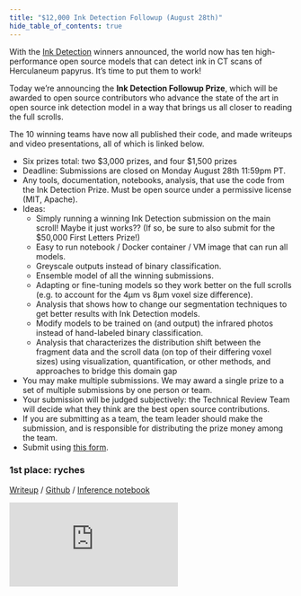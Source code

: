 ```yaml
---
title: "$12,000 Ink Detection Followup (August 28th)"
hide_table_of_contents: true
---
```


<head>
  <html data-theme="dark" />

  <meta
    name="description"
    content="A $1,000,000+ machine learning and computer vision competition"
  />

  <meta property="og:type" content="website" />
  <meta property="og:url" content="https://scrollprize.org" />
  <meta property="og:title" content="Vesuvius Challenge" />
  <meta
    property="og:description"
    content="A $1,000,000+ machine learning and computer vision competition"
  />
  <meta
    property="og:image"
    content="https://scrollprize.org/img/social/opengraph.jpg"
  />

  <meta property="twitter:card" content="summary_large_image" />
  <meta property="twitter:url" content="https://scrollprize.org" />
  <meta property="twitter:title" content="Vesuvius Challenge" />
  <meta
    property="twitter:description"
    content="A $1,000,000+ machine learning and computer vision competition"
  />
  <meta
    property="twitter:image"
    content="https://scrollprize.org/img/social/opengraph.jpg"
  />
</head>

With the [Ink Detection](previous#ink-detection-progress-prize-june-14-2023) winners announced, the world now has ten high-performance open source models that can detect ink in CT scans of Herculaneum papyrus. It’s time to put them to work!

Today we’re announcing the **Ink Detection Followup Prize**, which will be awarded to open source contributors who advance the state of the art in open source ink detection model in a way that brings us all closer to reading the full scrolls.

The 10 winning teams have now all published their code, and made writeups and video presentations, all of which is linked below.

* Six prizes total: two $3,000 prizes, and four $1,500 prizes
* Deadline: Submissions are closed on Monday August 28th 11:59pm PT.
* Any tools, documentation, notebooks, analysis, that use the code from the Ink Detection Prize. Must be open source under a permissive license (MIT, Apache).
* Ideas:
  * Simply running a winning Ink Detection submission on the main scroll! Maybe it just works?? (If so, be sure to also submit for the $50,000 First Letters Prize!)
  * Easy to run notebook / Docker container / VM image that can run all models.
  * Greyscale outputs instead of binary classification.
  * Ensemble model of all the winning submissions.
  * Adapting or fine-tuning models so they work better on the full scrolls (e.g. to account for the 4µm vs 8µm voxel size difference).
  * Analysis that shows how to change our segmentation techniques to get better results with Ink Detection models.
  * Modify models to be trained on (and output) the infrared photos instead of hand-labeled binary classification.
  * Analysis that characterizes the distribution shift between the fragment data and the scroll data (on top of their differing voxel sizes) using visualization, quantification, or other methods, and approaches to bridge this domain gap
* You may make multiple submissions. We may award a single prize to a set of multiple submissions by one person or team.
* Your submission will be judged subjectively: the Technical Review Team will decide what they think are the best open source contributions.
* If you are submitting as a team, the team leader should make the submission, and is responsible for distributing the prize money among the team.
* Submit using [this form](https://forms.gle/4DU4rNTYqNhyGRKVA).


### 1st place: ryches

<p><a href="https://www.kaggle.com/competitions/vesuvius-challenge-ink-detection/discussion/417496">Writeup</a> / <a href="https://github.com/ainatersol/Vesuvius-InkDetection">Github</a> / <a href="https://www.kaggle.com/code/ryches/1st-place-solution">Inference notebook</a></p>


<iframe className="w-[100%] max-w-[400px] mb-4 aspect-video" src="https://www.youtube-nocookie.com/embed/IWySc8s00P0" frameBorder="0" allow="accelerometer; autoplay; clipboard-write; encrypted-media; gyroscope; picture-in-picture; web-share" allowFullScreen />


### 2nd place: RTX23090

<p><a href="https://www.kaggle.com/competitions/vesuvius-challenge-ink-detection/discussion/417255">Writeup</a> / <a href="https://github.com/mipypf/Vesuvius-Challenge">Github</a> / <a href="https://www.kaggle.com/code/mipypf/ink-segmentation-2-5d-3dcnn-resnet3dcsn-fp16fold01?scriptVersionId=132226669">Inference notebook</a></p>

<iframe className="w-[100%] max-w-[400px] mb-4 aspect-video" src="https://www.youtube-nocookie.com/embed/lmuyUMA-g1Y" frameBorder="0" allow="accelerometer; autoplay; clipboard-write; encrypted-media; gyroscope; picture-in-picture; web-share" allowFullScreen />

### 3rd place: wuyu

<p><a href="https://www.kaggle.com/competitions/vesuvius-challenge-ink-detection/discussion/417536">Writeup</a> / <a href="https://github.com/traptinblur/VCID_2023_3rd_place_code/tree/main">Github</a> / <a href="https://www.kaggle.com/code/traptinblur/3rd-place-ensemble-576-8-384-6-224-8?scriptVersionId=135437978">Inference notebook </a></p>

<iframe className="w-[100%] max-w-[400px] mb-4 aspect-video" src="https://www.youtube-nocookie.com/embed/YF0l9LuoMAg" frameBorder="0" allow="accelerometer; autoplay; clipboard-write; encrypted-media; gyroscope; picture-in-picture; web-share" allowFullScreen />

### 4th place: POSCO DX - Heeyoung Ahn

<p><a href="https://www.kaggle.com/competitions/vesuvius-challenge-ink-detection/discussion/417779">Writeup</a> / <a href="https://github.com/AhnHeeYoung/Competition/tree/master/kaggle">Github</a> / <a href="https://www.kaggle.com/code/ahnheeyoung1/ink-detection-inference/input?scriptVersionId=136610637">Inference notebook</a></p>

<iframe className="w-[100%] max-w-[400px] mb-4 aspect-video" src="https://www.youtube-nocookie.com/embed/-Bbd8nCN3fo" frameBorder="0" allow="accelerometer; autoplay; clipboard-write; encrypted-media; gyroscope; picture-in-picture; web-share" allowFullScreen />

### 5th place: Aksell

<p><a href="https://www.kaggle.com/competitions/vesuvius-challenge-ink-detection/discussion/417642">Writeup</a> / <a href="https://github.com/aksell1981/inkdet_solution">Github</a> / <a href="https://www.kaggle.com/code/aksell7/3dresnet18-3dresnet34-infer/notebook">Inference notebook </a></p>

### 6th place: chumajin

<p><a href="https://www.kaggle.com/competitions/vesuvius-challenge-ink-detection/discussion/417274">Writeup</a> / <a href="https://github.com/chumajin/kaggle-VCID">Github</a> / <a href="https://www.kaggle.com/code/chumajin/vcid-6th-place-inference">Inference notebook</a></p>

<iframe className="w-[100%] max-w-[400px] mb-4 aspect-video" src="https://www.youtube-nocookie.com/embed/oTGY_LBhxhc" frameBorder="0" allow="accelerometer; autoplay; clipboard-write; encrypted-media; gyroscope; picture-in-picture; web-share" allowFullScreen />

### 7th place: OverthINKingSegmenter

<p><a href="https://www.kaggle.com/competitions/vesuvius-challenge-ink-detection/discussion/417430">Writeup</a> / <a href="https://github.com/MIC-DKFZ/OverthINKingSegmenter">Github</a> / inference in repo</p>

<iframe className="w-[100%] max-w-[400px] mb-4 aspect-video" src="https://www.youtube-nocookie.com/embed/zlP1Ig1eVJ0" frameBorder="0" allow="accelerometer; autoplay; clipboard-write; encrypted-media; gyroscope; picture-in-picture; web-share" allowFullScreen />

### 8th place: Luck is all you need

<p><a href="https://www.kaggle.com/competitions/vesuvius-challenge-ink-detection/discussion/417383">Writeup</a> / <a href="https://github.com/flyyufelix/vesuvius_challenge_8th_place_solution">Github</a> / inference in repo</p>

<iframe className="w-[100%] max-w-[400px] mb-4 aspect-video" src="https://www.youtube-nocookie.com/embed/zlP1Ig1eVJ0" frameBorder="0" allow="accelerometer; autoplay; clipboard-write; encrypted-media; gyroscope; picture-in-picture; web-share" allowFullScreen />

### 9th place: still 1 fold, 2 net

<p><a href="https://www.kaggle.com/competitions/vesuvius-challenge-ink-detection/discussion/417361">Writeup</a> / <a href="https://github.com/hengck23/solution-vesuvius-challenge-ink-detection">Github</a> / <a href="https://www.kaggle.com/code/hengck23/9th-place-final-ensemble-v1/notebook?scriptVersionId=136499959">Inference notebook</a></p>

<iframe className="w-[100%] max-w-[400px] mb-4 aspect-video" src="https://www.youtube-nocookie.com/embed/osN_MHBbhy4" frameBorder="0" allow="accelerometer; autoplay; clipboard-write; encrypted-media; gyroscope; picture-in-picture; web-share" allowFullScreen />

### 10th place: Feng Qilong

<p><a href="https://www.kaggle.com/competitions/vesuvius-challenge-ink-detection/discussion/417363">Writeup</a> / <a href="https://github.com/fengql123/kaggle-vesuvius-10th-place-solution/tree/main">Github</a> / <a href="https://www.kaggle.com/code/fengqilong/vesuvius-inference">Inference notebook</a></p>

<iframe className="w-[100%] max-w-[400px] mb-4 aspect-video" src="https://www.youtube-nocookie.com/embed/pJ7aec_Lux0" frameBorder="0" allow="accelerometer; autoplay; clipboard-write; encrypted-media; gyroscope; picture-in-picture; web-share" allowFullScreen />
